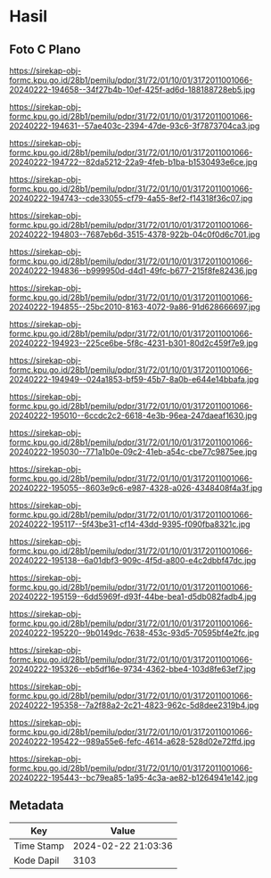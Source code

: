 # Hasil

## Foto C Plano

https://sirekap-obj-formc.kpu.go.id/28b1/pemilu/pdpr/31/72/01/10/01/3172011001066-20240222-194658--34f27b4b-10ef-425f-ad6d-188188728eb5.jpg

https://sirekap-obj-formc.kpu.go.id/28b1/pemilu/pdpr/31/72/01/10/01/3172011001066-20240222-194631--57ae403c-2394-47de-93c6-3f7873704ca3.jpg

https://sirekap-obj-formc.kpu.go.id/28b1/pemilu/pdpr/31/72/01/10/01/3172011001066-20240222-194722--82da5212-22a9-4feb-b1ba-b1530493e6ce.jpg

https://sirekap-obj-formc.kpu.go.id/28b1/pemilu/pdpr/31/72/01/10/01/3172011001066-20240222-194743--cde33055-cf79-4a55-8ef2-f14318f36c07.jpg

https://sirekap-obj-formc.kpu.go.id/28b1/pemilu/pdpr/31/72/01/10/01/3172011001066-20240222-194803--7687eb6d-3515-4378-922b-04c0f0d6c701.jpg

https://sirekap-obj-formc.kpu.go.id/28b1/pemilu/pdpr/31/72/01/10/01/3172011001066-20240222-194836--b999950d-d4d1-49fc-b677-215f8fe82436.jpg

https://sirekap-obj-formc.kpu.go.id/28b1/pemilu/pdpr/31/72/01/10/01/3172011001066-20240222-194855--25bc2010-8163-4072-9a86-91d628666697.jpg

https://sirekap-obj-formc.kpu.go.id/28b1/pemilu/pdpr/31/72/01/10/01/3172011001066-20240222-194923--225ce6be-5f8c-4231-b301-80d2c459f7e9.jpg

https://sirekap-obj-formc.kpu.go.id/28b1/pemilu/pdpr/31/72/01/10/01/3172011001066-20240222-194949--024a1853-bf59-45b7-8a0b-e644e14bbafa.jpg

https://sirekap-obj-formc.kpu.go.id/28b1/pemilu/pdpr/31/72/01/10/01/3172011001066-20240222-195010--6ccdc2c2-6618-4e3b-96ea-247daeaf1630.jpg

https://sirekap-obj-formc.kpu.go.id/28b1/pemilu/pdpr/31/72/01/10/01/3172011001066-20240222-195030--771a1b0e-09c2-41eb-a54c-cbe77c9875ee.jpg

https://sirekap-obj-formc.kpu.go.id/28b1/pemilu/pdpr/31/72/01/10/01/3172011001066-20240222-195055--8603e9c6-e987-4328-a026-4348408f4a3f.jpg

https://sirekap-obj-formc.kpu.go.id/28b1/pemilu/pdpr/31/72/01/10/01/3172011001066-20240222-195117--5f43be31-cf14-43dd-9395-f090fba8321c.jpg

https://sirekap-obj-formc.kpu.go.id/28b1/pemilu/pdpr/31/72/01/10/01/3172011001066-20240222-195138--6a01dbf3-909c-4f5d-a800-e4c2dbbf47dc.jpg

https://sirekap-obj-formc.kpu.go.id/28b1/pemilu/pdpr/31/72/01/10/01/3172011001066-20240222-195159--6dd5969f-d93f-44be-bea1-d5db082fadb4.jpg

https://sirekap-obj-formc.kpu.go.id/28b1/pemilu/pdpr/31/72/01/10/01/3172011001066-20240222-195220--9b0149dc-7638-453c-93d5-70595bf4e2fc.jpg

https://sirekap-obj-formc.kpu.go.id/28b1/pemilu/pdpr/31/72/01/10/01/3172011001066-20240222-195326--eb5df16e-9734-4362-bbe4-103d8fe63ef7.jpg

https://sirekap-obj-formc.kpu.go.id/28b1/pemilu/pdpr/31/72/01/10/01/3172011001066-20240222-195358--7a2f88a2-2c21-4823-962c-5d8dee2319b4.jpg

https://sirekap-obj-formc.kpu.go.id/28b1/pemilu/pdpr/31/72/01/10/01/3172011001066-20240222-195422--989a55e6-fefc-4614-a628-528d02e72ffd.jpg

https://sirekap-obj-formc.kpu.go.id/28b1/pemilu/pdpr/31/72/01/10/01/3172011001066-20240222-195443--bc79ea85-1a95-4c3a-ae82-b1264941e142.jpg


## Metadata

| Key        | Value               |
| ---------- | ------------------- |
| Time Stamp | 2024-02-22 21:03:36 |
| Kode Dapil | 3103                |



